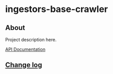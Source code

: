 # ingestors-base-crawler

## About

Project description here.

[API Documentation](docs/source/api.md)

## [Change log](CHANGELOG.md)
